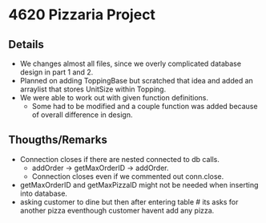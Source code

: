 # 4620 Pizzaria Project

## Details
- We changes almost all files, since we overly complicated database design in part 1 and 2.
- Planned on adding ToppingBase but scratched that idea and added an arraylist that stores UnitSize within Topping.
- We were able to work out with given function definitions.
    - Some had to be modified and a couple function was added because of overall difference in design.

## Thougths/Remarks
- Connection closes if there are nested connected to db calls.
  - addOrder -> getMaxOrderID -> addOrder.
  - Connection closes even if we commented out conn.close.
- getMaxOrderID and getMaxPizzaID might not be needed when inserting into database.
- asking customer to dine but then after entering table # its asks for another pizza eventhough customer havent add any pizza.
